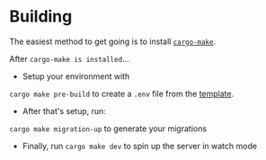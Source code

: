 # Building

The easiest method to get going is to install [`cargo-make`](https://github.com/sagiegurari/cargo-make).

After `cargo-make is installed`...

- Setup your environment with

`cargo make pre-build` to create a `.env` file from the [template](.env.example).

- After that's setup, run:

`cargo make migration-up` to generate your migrations

- Finally, run `cargo make dev` to spin up the server in watch mode
